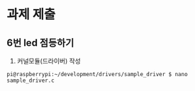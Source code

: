 # 과제 제출
## 6번 led 점등하기

1. 커널모듈(드라이버) 작성
```
pi@raspberrypi:~/development/drivers/sample_driver $ nano sample_driver.c
```
